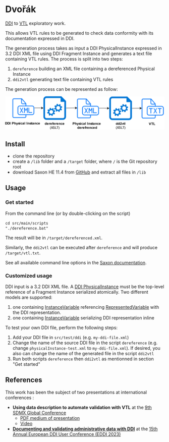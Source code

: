 # Dvořák

[DDI](https://ddialliance.org/) to [VTL](https://sdmx.org/?page_id=5096) exploratory work.

This allows VTL rules to be generated to check data conformity with its documentation expressed in DDI.

The generation process takes as input a DDI PhysicalInstance expressed in 3.2 DDI XML file using DDI Fragment Instance and generates a text file containing VTL rules. The process is split into two steps: 

1. `dereference` building an XML file containing a dereferenced Physical Instance 
2. `ddi2vtl` generating text file containing VTL rules

The generation process can be represented as follow:

![](./img/vtl-generation-process.svg)

## Install

- clone the repository
- create a `/lib` folder and a `/target` folder, where `/` is the Git repository root
- download Saxon HE 11.4 from [GitHub](https://github.com/Saxonica/Saxon-HE/blob/main/11/Java/SaxonHE11-4J.zip) and extract all files in `/lib`

## Usage

### Get started

From the command line (or by double-clicking on the script)
```
cd src/main/scripts
"./dereference.bat"
```

The result will be in `/target/dereferenced.xml`.

Similarly, the `ddi2vtl` can be executed after `dereference` and will produce `/target/vtl.txt`.

See all available command line options in the [Saxon documentation](https://www.saxonica.com/documentation11/index.html#!using-xsl/commandline).

### Customized usage

DDI input is a 3.2 DDI XML file. A [DDI PhysicalInstance](https://ddialliance.github.io/ddimodel-web/DDI-L-3.3/item-types/PhysicalInstance/) must be the top-level reference of a Fragment Instance serialized atomically.
Two different models are supported:
1. one containing [InstanceVariable](https://ddialliance.github.io/ddimodel-web/DDI-L-3.3/item-types/Variable/) referencing [RepresentedVariable](https://ddialliance.github.io/ddimodel-web/DDI-L-3.3/item-types/RepresentedVariable/) with the DDI representation.
2. one containing [InstanceVariable](https://ddialliance.github.io/ddimodel-web/DDI-L-3.3/item-types/Variable/) serializing DDI representation inline

To test your own DDI file, perform the following steps:
1. Add your DDI file in `src/test/ddi` (e.g. `my-ddi-file.xml`)
2. Change the name of the source DDI file in the script `dereference` (e.g. change `physicalInstance-test.xml` to `my-ddi-file.xml`). If desired, you also can change the name of the generated file in the script `ddi2vtl`
3. Run both scripts `dereference` then `ddi2vtl` as mentionned in section "Get started"

## References

This work has been the subject of two presentations at international conferences :
- **Using data description to automate validation with VTL** at the [9th SDMX Global Conference](https://www.sdmx2023.org/)
  - [PDF medium of presentation](https://www.sdmx2023.org/plenary/SESSION_4/Thomas%20Dubois-%20Franck%20Cotton%20-%20FINAL.pdf)
  - [Video](https://youtu.be/7F9dQevApJA?t=9643)
- [**Documenting and validating administrative data with DDI**](https://zenodo.org/records/10259088) at the [15th Annual European DDI User Conference (EDDI 2023)](https://www.eddi-conferences.eu/)